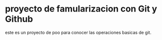   # proyecto de famularizacion con Git y Github
  
este es un proyecto de poo para conocer las operaciones basicas de git.